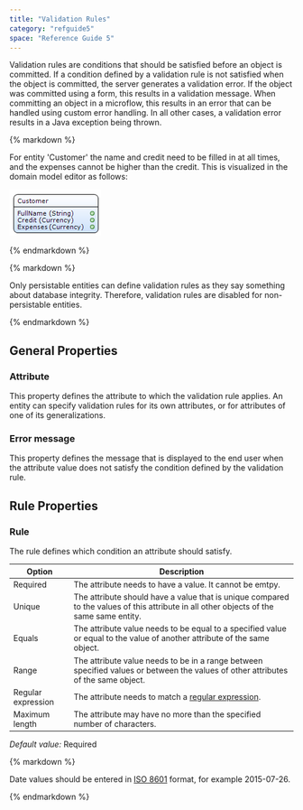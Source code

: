 ```yaml
---
title: "Validation Rules"
category: "refguide5"
space: "Reference Guide 5"
---
```



Validation rules are conditions that should be satisfied before an object is committed. If a condition defined by a validation rule is not satisfied when the object is committed, the server generates a validation error. If the object was committed using a form, this results in a validation message. When committing an object in a microflow, this results in an error that can be handled using custom error handling. In all other cases, a validation error results in a Java exception being thrown.



<div class="alert alert-info">{% markdown %}

For entity 'Customer' the name and credit need to be filled in at all times, and the expenses cannot be higher than the credit. This is visualized in the domain model editor as follows:

![](attachments/819203/917546.png)

{% endmarkdown %}</div><div class="alert alert-warning">{% markdown %}

Only persistable entities can define validation rules as they say something about database integrity. Therefore, validation rules are disabled for non-persistable entities.

{% endmarkdown %}</div>

## General Properties

### Attribute

This property defines the attribute to which the validation rule applies. An entity can specify validation rules for its own attributes, or for attributes of one of its generalizations.

### Error message

This property defines the message that is displayed to the end user when the attribute value does not satisfy the condition defined by the validation rule.

## Rule Properties

### Rule

The rule defines which condition an attribute should satisfy.

<table><thead><tr><th class="confluenceTh">Option</th><th class="confluenceTh">Description</th></tr></thead><tbody><tr><td class="confluenceTd">Required</td><td class="confluenceTd">The attribute needs to have a value. It cannot be emtpy.</td></tr><tr><td class="confluenceTd">Unique</td><td class="confluenceTd">The attribute should have a value that is unique compared to the values of this attribute in all other objects of the same same entity.</td></tr><tr><td class="confluenceTd">Equals</td><td class="confluenceTd">The attribute value needs to be equal to a specified value or equal to the value of another attribute of the same object.</td></tr><tr><td class="confluenceTd">Range</td><td class="confluenceTd">The attribute value needs to be in a range between specified values or between the values of other attributes of the same object.</td></tr><tr><td class="confluenceTd">Regular expression</td><td class="confluenceTd">The attribute needs to match a <a href="Regular+Expressions">regular expression</a>.</td></tr><tr><td class="confluenceTd">Maximum length</td><td class="confluenceTd">The attribute may have no more than the specified number of characters.</td></tr></tbody></table>

_Default value:_ Required

<div class="alert alert-warning">{% markdown %}

Date values should be entered in [ISO 8601](http://en.wikipedia.org/wiki/ISO_8601) format, for example 2015-07-26.

{% endmarkdown %}</div>